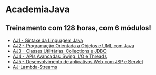 # AcademiaJava
## Treinamento com 128 horas, com 6 módulos!
- [AJ1 - Sintaxe da Linguagem Java](https://github.com/LindineuDuran/AcademiaJava/tree/main/AJ1%20-%20Sintaxe%20da%20Linguagem%20Java)
- [AJ2 - Programação Orientada a Objetos e UML com Java](https://github.com/LindineuDuran/AcademiaJava/tree/main/AJ2%20-%20Orienta%C3%A7%C3%A3o%20a%20Objetos%20com%20Java%20e%20UML)
- [AJ3 - Classes Utilitárias, Collections e JDBC](https://github.com/LindineuDuran/AcademiaJava/tree/main/AJ3%20-%20Principais%20APIs%20-%20String%2C%20Data%2C%20Cole%C3%A7%C3%B5es%20e%20Banco%20de%20Dados)
- [AJ4 - APIs Avançadas: Swing, I/O e Threads]()
- [AJ5 - Desenvolvimento de aplicativos Web com JSP e Servlet]()
- [AJ-Lambda-Streams]()